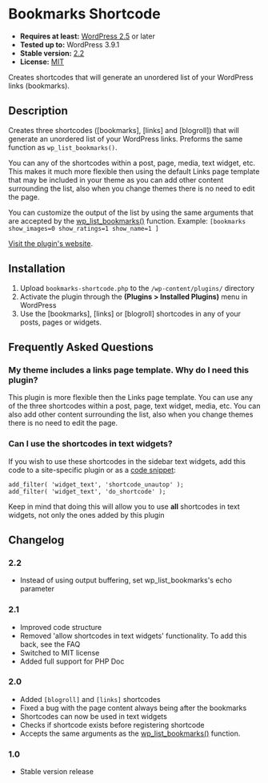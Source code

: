 # Bookmarks Shortcode

* __Requires at least:__ [WordPress 2.5](http://wordpress.org/download) or later
* __Tested up to:__ WordPress 3.9.1
* __Stable version:__ [2.2](http://downloads.wordpress.org/plugin/bookmarks-shortcode.latest-stable.zip)
* __License:__ [MIT](http://opensource.org/licenses/mit)

Creates shortcodes that will generate an unordered list of your WordPress links (bookmarks).

## Description

Creates three shortcodes ([bookmarks], [links] and [blogroll]) that will generate an unordered list of your WordPress links.
Preforms the same function as `wp_list_bookmarks()`.

You can any of the shortcodes within a post, page, media, text widget, etc.
This makes it much more flexible then using the default Links page template that may be included in your theme as you can add other content surrounding the list, also when you change themes there is no need to edit the page.

You can customize the output of the list by using the same arguments that are accepted by the [wp_list_bookmarks()](http://codex.wordpress.org/Function_Reference/wp_list_bookmarks) function.
Example: `[bookmarks show_images=0 show_ratings=1 show_name=1 ]`

[Visit the plugin's website](http://bungeshea.com/plugins/bookmarks-shortcode/).

## Installation

1. Upload `bookmarks-shortcode.php` to the `/wp-content/plugins/` directory
1. Activate the plugin through the __(Plugins > Installed Plugins)__ menu in WordPress
1. Use the [bookmarks], [links] or [blogroll] shortcodes in any of your posts, pages or widgets.

## Frequently Asked Questions

### My theme includes a links page template. Why do I need this plugin?
This plugin is more flexible then the Links page template. You can use any of the three shortcodes within a post, page, text widget, media, etc. You can also add other content surrounding the list, also when you change themes there is no need to edit the page.

### Can I use the shortcodes in text widgets?
If you wish to use these shortcodes in the sidebar text widgets, add this code to a site-specific plugin or as a [code snippet](http://wordpress.org/plugins/code-snippets):

    add_filter( 'widget_text', 'shortcode_unautop' );
    add_filter( 'widget_text', 'do_shortcode' );

Keep in mind that doing this will allow you to use **all** shortcodes in text widgets, not only the ones added by this plugin

## Changelog

### 2.2
* Instead of using output buffering, set wp_list_bookmarks's echo parameter

### 2.1
* Improved code structure
* Removed 'allow shortcodes in text widgets' functionality. To add this back, see the FAQ
* Switched to MIT license
* Added full support for PHP Doc

### 2.0
* Added `[blogroll]` and `[links]` shortcodes
* Fixed a bug with the page content always being after the bookmarks
* Shortcodes can now be used in text widgets
* Checks if shortcode exists before registering shortcode
* Accepts the same arguments as the [wp_list_bookmarks()](http://codex.wordpress.org/Function_Reference/wp_list_bookmarks) function.

### 1.0
* Stable version release
